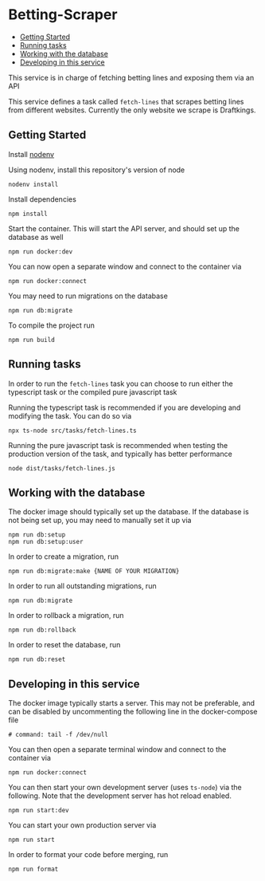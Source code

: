 # Betting-Scraper <!-- omit from toc -->

- [Getting Started](#getting-started)
- [Running tasks](#running-tasks)
- [Working with the database](#working-with-the-database)
- [Developing in this service](#developing-in-this-service)

This service is in charge of fetching betting lines and exposing them via an API

This service defines a task called `fetch-lines` that scrapes betting lines from different websites. Currently the only website we scrape is Draftkings.

## Getting Started
Install [nodenv](https://github.com/nodenv/nodenv)

Using nodenv, install this repository's version of node

```
nodenv install
```

Install dependencies

```
npm install
```

Start the container. This will start the API server, and should set up the database as well

```
npm run docker:dev
```

You can now open a separate window and connect to the container via

```
npm run docker:connect
```

You may need to run migrations on the database

```
npm run db:migrate
```

To compile the project run
```
npm run build
```

## Running tasks 
In order to run the `fetch-lines` task you can choose to run either the typescript task or the compiled pure javascript task

Running the typescript task is recommended if you are developing and modifying the task. You can do so via

```
npx ts-node src/tasks/fetch-lines.ts
```

Running the pure javascript task is recommended when testing the production version of the task, and typically has better performance

```
node dist/tasks/fetch-lines.js
```

## Working with the database
The docker image should typically set up the database. If the database is not being set up, you may need to manually set it up via

```
npm run db:setup
npm run db:setup:user
```

In order to create a migration, run

```
npm run db:migrate:make {NAME OF YOUR MIGRATION}
```

In order to run all outstanding migrations, run

```
npm run db:migrate
```

In order to rollback a migration, run

```
npm run db:rollback
```

In order to reset the database, run

```
npm run db:reset
```

## Developing in this service

The docker image typically starts a server. This may not be preferable, and can be disabled by uncommenting the following line in the docker-compose file

```
# command: tail -f /dev/null
```

You can then open a separate terminal window and connect to the container via

```
npm run docker:connect
```

You can then start your own development server (uses `ts-node`) via
the following. Note that the development server has hot reload enabled.
```
npm run start:dev
```

You can start your own production server via

```
npm run start
```

In order to format your code before merging, run
```
npm run format
```